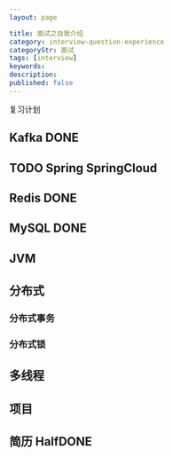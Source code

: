 ```yaml
---
layout: page

title: 面试之自我介绍
category: interview-question-experience
categoryStr: 面试
tags: [interview]
keywords:
description:
published: false
---
```


复习计划
## Kafka DONE
## TODO Spring SpringCloud

## Redis DONE
## MySQL DONE
## JVM
## 分布式
 ### 分布式事务
 ### 分布式锁
## 多线程
## 项目 
## 简历 HalfDONE

